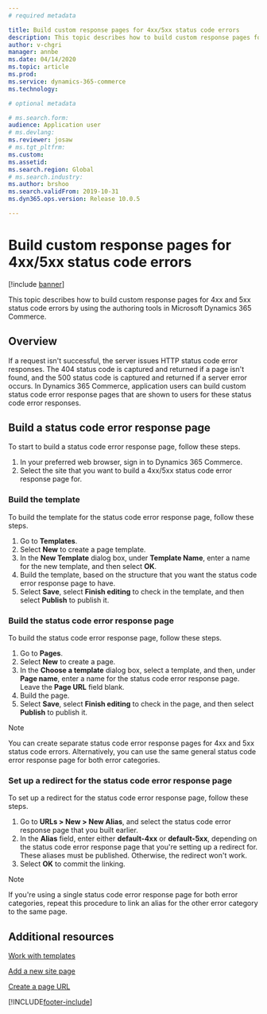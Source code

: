 ```yaml
---
# required metadata

title: Build custom response pages for 4xx/5xx status code errors
description: This topic describes how to build custom response pages for 4xx and 5xx status code errors by using the authoring tools in Microsoft Dynamics 365 Commerce.
author: v-chgri
manager: annbe
ms.date: 04/14/2020
ms.topic: article
ms.prod: 
ms.service: dynamics-365-commerce
ms.technology: 

# optional metadata

# ms.search.form: 
audience: Application user
# ms.devlang: 
ms.reviewer: josaw
# ms.tgt_pltfrm: 
ms.custom: 
ms.assetid: 
ms.search.region: Global
# ms.search.industry: 
ms.author: brshoo
ms.search.validFrom: 2019-10-31
ms.dyn365.ops.version: Release 10.0.5

---
```


# Build custom response pages for 4xx/5xx status code errors


[!include [banner](includes/banner.md)]

This topic describes how to build custom response pages for 4xx and 5xx status code errors by using the authoring tools in Microsoft Dynamics 365 Commerce.

## Overview

If a request isn't successful, the server issues HTTP status code error responses. The 404 status code is captured and returned if a page isn't found, and the 500 status code is captured and returned if a server error occurs. In Dynamics 365 Commerce, application users can build custom status code error response pages that are shown to users for these status code error responses.

## Build a status code error response page

To start to build a status code error response page, follow these steps.

1. In your preferred web browser, sign in to Dynamics 365 Commerce. 
1. Select the site that you want to build a 4xx/5xx status code error response page for.

### Build the template

To build the template for the status code error response page, follow these steps.

1. Go to **Templates**.
1. Select **New** to create a page template.
1. In the **New Template** dialog box, under **Template Name**, enter a name for the new template, and then select **OK**.
1. Build the template, based on the structure that you want the status code error response page to have.
1. Select **Save**, select **Finish editing** to check in the template, and then select **Publish** to publish it. 

### Build the status code error response page

To build the status code error response page, follow these steps.

1. Go to **Pages**.
1. Select **New** to create a page.
1. In the **Choose a template** dialog box, select a template, and then, under **Page name**, enter a name for the status code error response page. Leave the **Page URL** field blank.
1. Build the page.
1. Select **Save**, select **Finish editing** to check in the page, and then select **Publish** to publish it.

> [!NOTE]
> You can create separate status code error response pages for 4xx and 5xx status code errors. Alternatively, you can use the same general status code error response page for both error categories.

### Set up a redirect for the status code error response page

To set up a redirect for the status code error response page, follow these steps.

1. Go to **URLs \> New \> New Alias**, and select the status code error response page that you built earlier.
1. In the **Alias** field, enter either **default-4xx** or **default-5xx**, depending on the status code error response page that you're setting up a redirect for. These aliases must be published. Otherwise, the redirect won't work.
1. Select **OK** to commit the linking.

> [!NOTE]
> If you're using a single status code error response page for both error categories, repeat this procedure to link an alias for the other error category to the same page.

## Additional resources

[Work with templates](work-with-templates.md)

[Add a new site page](add-new-page.md)

[Create a page URL](create-page-url.md)


[!INCLUDE[footer-include](../includes/footer-banner.md)]